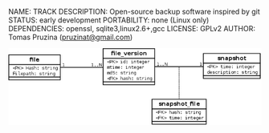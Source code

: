NAME: TRACK
DESCRIPTION: Open-source backup software inspired by git
STATUS: early development
PORTABILITY: none (Linux only)
DEPENDENCIES: openssl, sqlite3,linux2.6+,gcc
LICENSE: GPLv2
AUTHOR: Tomas Pruzina (pruzinat@gmail.com)


![image](/docs/database.png)

